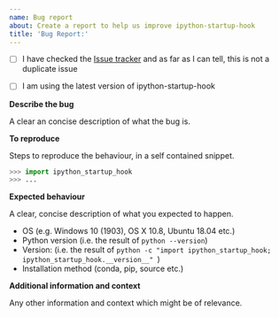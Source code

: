 ```yaml
---
name: Bug report
about: Create a report to help us improve ipython-startup-hook
title: 'Bug Report:'
---
```


- [ ] I have checked the [Issue tracker](../issues) and as far as I can tell, this is not a duplicate issue
- [ ] I am using the latest version of ipython-startup-hook


**Describe the bug**

A clear an concise description of what the bug is.


**To reproduce**

Steps to reproduce the behaviour, in a self contained snippet.

```python
>>> import ipython_startup_hook
>>> ...
```


**Expected behaviour**

A clear, concise description of what you expected to happen.

- OS (e.g. Windows 10 (1903), OS X 10.8, Ubuntu 18.04 etc.)
- Python version (i.e. the result of `python --version`)
- Version: (i.e. the result of `python -c "import ipython_startup_hook; ipython_startup_hook.__version__" `)
- Installation method (conda, pip, source etc.)


**Additional information and context**

Any other information and context which might be of relevance.
